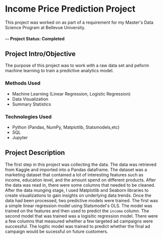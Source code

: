 # Income Price Prediction Project

This project was worked on as part of a requirement for my Master's Data Science Program at Bellevue University.

#### -- Project Status: Completed

## Project Intro/Objective
The purpose of this project was to work with a raw data set and peform machine learning to train a predictive analytics model.

### Methods Used
* Machine Learning (Linear Regression, Logistic Regression)
* Data Visualization
* Summary Statistics

### Technologies Used
* Python (Pandas, NumPy, Matplotlib, Statsmodels,etc)
* SQL
* Jupyter

## Project Description
The first step in this project was collecting the data. The data was retrieved from Kaggle and imported into a Pandas dataframe. The dataset was a marketing dataset that contained a lot of interesting features such as income, education level, and the amount spend on different products. After the data was read in, there were some columns that needed to be cleaned. After the data munging stage, I used Matplotlib and Seaborn libraries to create visualizations to gain insights on underlying data trends. Once the data had been processed, two predictive models were trained. The first was a simple linear regression model using Statsmodel's OLS. The model was trained on the features and then used to predict the `income` column. The second model that was trained was a logisitic regression model. There were a few columns that measured whether a few targeted ad campaigns were successful. The logitic model was trained to predict whether the final ad campaign would be sucessful on future customers.
